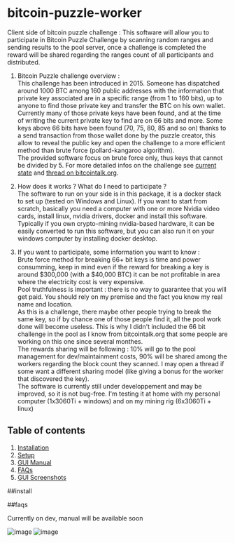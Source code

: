 # bitcoin-puzzle-worker
Client side of bitcoin puzzle challenge : This software will allow you to participate in Bitcoin Puzzle Challenge by scanning random ranges and sending results to the pool server, once a challenge is completed the reward will be shared regarding the ranges count of all participants and distributed.

1. Bitcoin Puzzle challenge overview :  
This challenge has been introduced in 2015. Someone has dispatched around 1000 BTC among 160 public addresses with the information that private key associated are in a specific range (from 1 to 160 bits), up to anyone to find those private key and transfer the BTC on his own wallet.  
Currently many of those private keys have been found, and at the time of writing the current private key to find are on 66 bits and more. Some keys above 66 bits have been found (70, 75, 80, 85 and so on) thanks to a send transaction from those wallet done by the puzzle creator, this allow to reveal the public key and open the challenge to a more efficient method than brute force (pollard-kangaroo algorithm).  
The provided software focus on brute force only, thus keys that cannot be divided by 5. For more detailed infos on the challenge see [current state](https://privatekeys.pw/puzzles/bitcoin-puzzle-tx) and [thread on bitcointalk.org](https://bitcointalk.org/index.php?topic=5218972).  

2. How does it works ? What do I need to participate ?  
The software to run on your side is in this package, it is a docker stack to set up (tested on Windows and Linux). If you want to start from scratch, basically you need a computer with one or more Nvidia video cards, install linux, nvidia drivers, docker and install this software.  
Typically if you own crypto-mining nvidia-based hardware, it can be easily converted to run this software, but you can also run it on your windows computer by installing docker desktop.  

3. If you want to participate, some information you want to know :  
Brute force method for breaking 66+ bit keys is time and power consumming, keep in mind even if the reward for breaking a key is around $300,000 (with a $40,000 BTC) it can be not profitable in area where the electricity cost is very expensive.  
Pool truthfulness is important : there is no way to guarantee that you will get paid. You should rely on my premise and the fact you know my real name and location.  
As this is a challenge, there maybe other people trying to break the same key, so if by chance one of those people find it, all the pool work done will become useless. This is why I didn't included the 66 bit challenge in the pool as I know from bitcointalk.org that some people are working on this one since several monthes.  
The rewards sharing will be following : 10% will go to the pool management for dev/maintainment costs, 90% will be shared among the workers regarding the block count they scanned. I may open a thread if some want a different sharing model (like giving a bonus for the worker that discovered the key).  
The software is currently still under developpement and may be improved, so it is not bug-free. I'm testing it at home with my personal computer (1x3060Ti + windows) and on my mining rig (6x3060Ti + linux)  

## Table of contents
1. [Installation](##install)
2. [Setup](##setup)
3. [GUI Manual](##setup)
4. [FAQs](##faqs)
5. [GUI Screenshots](##screenshots)

##install

##faqs

Currently on dev, manual will be available soon

![image](https://github.com/OlivierGaland/bitcoin-puzzle-worker/assets/26048157/eef50be8-d7a4-4de4-a5d7-c040221404f0)
![image](https://github.com/OlivierGaland/bitcoin-puzzle-worker/assets/26048157/52790a41-5b31-42ad-8039-e9b39797fded)
